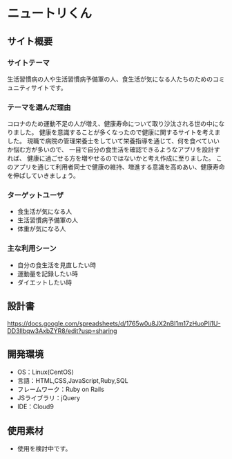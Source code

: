 # ニュートリくん

## サイト概要
### サイトテーマ
生活習慣病の人や生活習慣病予備軍の人、食生活が気になる人たちのためのコミュニティサイトです。

### テーマを選んだ理由
コロナのため運動不足の人が増え、健康寿命について取り沙汰される世の中になりました。
健康を意識することが多くなったので健康に関するサイトを考えました。
現職で病院の管理栄養士をしていて栄養指導を通じて、何を食べていいか悩む方が多いので、
一目で自分の食生活を確認できるようなアプリを設計すれば、
健康に過ごせる方を増やせるのではないかと考え作成に至りました。
このアプリを通じて利用者同士で健康の維持、増進する意識を高めあい、健康寿命を伸ばしていきましょう。

### ターゲットユーザ
- 食生活が気になる人
- 生活習慣病予備軍の人
- 体重が気になる人

### 主な利用シーン
- 自分の食生活を見直したい時
- 運動量を記録したい時
- ダイエットしたい時

## 設計書
https://docs.google.com/spreadsheets/d/1765w0u8JX2nBI1m17zHuoPli1U-DD3llbqw3AxbZYR8/edit?usp=sharing

## 開発環境
- OS：Linux(CentOS)
- 言語：HTML,CSS,JavaScript,Ruby,SQL
- フレームワーク：Ruby on Rails
- JSライブラリ：jQuery
- IDE：Cloud9

## 使用素材
- 使用を検討中です。